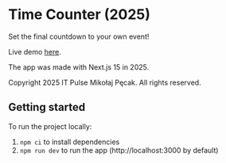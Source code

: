 # Time Counter (2025)

Set the final countdown to your own event!

Live demo [here](https://time-counter-itpulse.vercel.app).

The app was made with Next.js 15 in 2025.

Copyright 2025 IT Pulse Mikołaj Pęcak. All rights reserved.

## Getting started

To run the project locally:
1. `npm ci` to install dependencies
2. `npm run dev` to run the app (http://localhost:3000 by default)
